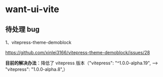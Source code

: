 # want-ui-vite

## 待处理 bug

1、vitepress-theme-demoblock

<https://github.com/xinlei3166/vitepress-theme-demoblock/issues/28>

**目前的解决办法**：降低了 vitepress 版本（"vitepress": "^1.0.0-alpha.19", ——> "vitepress": "1.0.0-alpha.8",）
